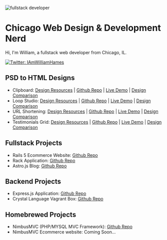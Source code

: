 ![fullstack developer](https://media4.giphy.com/media/v1.Y2lkPTc5MGI3NjExY2Nwcng3MTRjM21pb3FpYXN5cnpqdWt3MW8xZGpjMGV2Z3JvbXhyNCZlcD12MV9pbnRlcm5hbF9naWZfYnlfaWQmY3Q9Zw/8m7nAJTYvzNUh54HQm/giphy.gif)

# Chicago Web Design & Development Nerd

Hi, I'm William, a fullstack web developer from Chicago, IL.

[![Twitter: IAmWilliamHames](https://img.shields.io/twitter/follow/IAmWilliamHames?style=social)](https://x.com/IAmWilliamHames)

## PSD to HTML Designs

- Clipboard: [Design Resources](https://www.frontendmentor.io/challenges/clipboard-landing-page-5cc9bccd6c4c91111378ecb9) | [Github Repo](https://github.com/IAmWilliamHames/clipboard) | [Live Demo](https://clipboard-design.netlify.app/) | [Design Comparison](https://www.frontendmentor.io/solutions/clipboard-landing-page-lNfyaCGYzQ)
- Loop Studio: [Design Resources](https://www.frontendmentor.io/challenges/loopstudios-landing-page-N88J5Onjw) | [Github Repo](https://github.com/IAmWilliamHames/loopstudios) | [Live Demo](https://loopstudios-design.netlify.app/) | [Design Comparison](https://www.frontendmentor.io/solutions/loopstudios-landing-page-vMKvXJy9Zl)
- URL Shortening: [Design Resources](https://www.frontendmentor.io/challenges/url-shortening-api-landing-page-2ce3ob-G) | [Github Repo](https://github.com/IAmWilliamHames/shortly) | [Live Demo](https://shortly-design.netlify.app/) | [Design Comparison](https://www.frontendmentor.io/solutions/url-shortening-api-landing-page-iE5pVhqd79)
- Testimonials Grid: [Design Resources](https://www.frontendmentor.io/challenges/testimonials-grid-section-Nnw6J7Un7) | [Github Repo](https://github.com/IAmWilliamHames/testimonial-grid) | [Live Demo](https://testimonial-design.netlify.app/) | [Design Comparison](https://www.frontendmentor.io/solutions/testimonials-grid-section-saQkcH6_Gn)

## Fullstack Projects

- Rails 5 Ecommerce Website: [Github Repo](https://github.com/IAmWilliamHames/estore)
- Rack Application: [Github Repo](https://github.com/IAmWilliamHames/rack_app)
- Astro.js Blog: [Github Repo](https://github.com/IAmWilliamHames/astro-blog)

## Backend Projects

- Express.js Application: [Github Repo](https://github.com/IAmWilliamHames/express-app)
- Crystal Language Vagrant Box: [Github Repo](https://github.com/IAmWilliamHames/crystal-vagrant)

## Homebrewed Projects

- NimbusMVC (PHP/MYSQL MVC Framework): [Github Repo](https://github.com/IAmWilliamHames/NimbusMVC)
- NimbusMVC Ecommerce website: Coming Soon...
